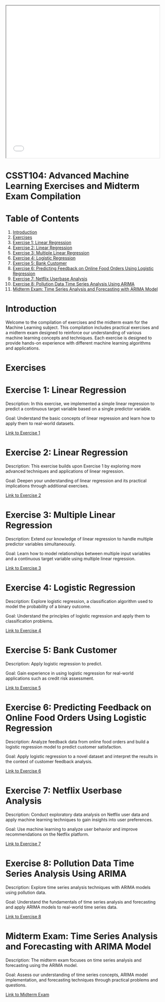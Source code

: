 <iframe src="template/templatemo_485_rainbow/index.html" width="100%" height="500px"></iframe>


# **CSST104: Advanced Machine Learning Exercises and Midterm Exam Compilation**

# **Table of Contents**

1. [Introduction](#introduction)
2. [Exercises](#exercises)
3. [Exercise 1: Linear Regression](#exer1)
4. [Exercise 2: Linear Regression](#exer2)
5. [Exercise 3: Multiple Linear Regression](#exer3)
6. [Exercise 4: Logistic Regression](#exer4)
7. [Exercise 5: Bank Customer](#exer5)
8. [Exercise 6: Predicting Feedback on Online Food Orders Using Logistic Regression](#exer6)
9. [Exercise 7: Netflix Userbase Analysis](#exer7)
10. [Exercise 8: Pollution Data Time Series Analysis Using ARIMA](#exer8)
11. [Midterm Exam: Time Series Analysis and Forecasting with ARIMA Model](#midterm)

# **Introduction**

<a id="introduction"></a>

Welcome to the compilation of exercises and the midterm exam for the Machine Learning subject. This compilation includes practical exercises and a midterm exam designed to reinforce our understanding of various machine learning concepts and techniques. Each exercise is designed to provide hands-on experience with different machine learning algorithms and applications.

# **Exercises**

<a id="exercises"></a>

# **Exercise 1: Linear Regression**

<a id="exer1"></a>

Description: In this exercise, we implemented a simple linear regression to predict a continuous target variable based on a single predictor variable.

Goal: Understand the basic concepts of linear regression and learn how to apply them to real-world datasets.

<a href="Compilation/Compilation/3A-ANDAL-EXER1.ipynb">Link to Exercise 1</a>

# **Exercise 2: Linear Regression**

<a id="exer2"></a>

Description: This exercise builds upon Exercise 1 by exploring more advanced techniques and applications of linear regression.

Goal: Deepen your understanding of linear regression and its practical implications through additional exercises.

<a href="Compilation/Compilation/3A-ANDAL-EXER2.ipynb">Link to Exercise 2</a>

# **Exercise 3: Multiple Linear Regression**

<a id="exer3"></a>

Description: Extend our knowledge of linear regression to handle multiple predictor variables simultaneously.

Goal: Learn how to model relationships between multiple input variables and a continuous target variable using multiple linear regression.

<a href="Compilation/Compilation/3A-ANDAL-EXER3.ipynb">Link to Exercise 3</a>

# **Exercise 4: Logistic Regression**

<a id="exer4"></a>

Description: Explore logistic regression, a classification algorithm used to model the probability of a binary outcome.

Goal: Understand the principles of logistic regression and apply them to classification problems.

<a href="Compilation/Compilation/3A-ANDAL-EXER4.ipynb">Link to Exercise 4</a>

# **Exercise 5: Bank Customer**

<a id="exer5"></a>

Description: Apply logistic regression to predict.

Goal: Gain experience in using logistic regression for real-world applications such as credit risk assessment.

<a href="Compilation/Compilation/3A-ANDAL-EXER5.ipynb">Link to Exercise 5</a>

# **Exercise 6: Predicting Feedback on Online Food Orders Using Logistic Regression**

<a id="exer6"></a>

Description: Analyze feedback data from online food orders and build a logistic regression model to predict customer satisfaction.

Goal: Apply logistic regression to a novel dataset and interpret the results in the context of customer feedback analysis.

<a href="Compilation/Compilation/3A-ANDAL-EXER6.ipynb">Link to Exercise 6</a>

# **Exercise 7: Netflix Userbase Analysis**

<a id="exer7"></a>

Description: Conduct exploratory data analysis on Netflix user data and apply machine learning techniques to gain insights into user preferences.

Goal: Use machine learning to analyze user behavior and improve recommendations on the Netflix platform.

<a href="Compilation/Compilation/3A-ANDAL-EXER7.ipynb">Link to Exercise 7</a>

# **Exercise 8: Pollution Data Time Series Analysis Using ARIMA**

<a id="exer8"></a>

Description: Explore time series analysis techniques with ARIMA models using pollution data.

Goal: Understand the fundamentals of time series analysis and forecasting and apply ARIMA models to real-world time series data.

<a href="Compilation/Compilation/3A-ANDAL-EXER8.ipynb">Link to Exercise 8</a>

# **Midterm Exam: Time Series Analysis and Forecasting with ARIMA Model**

<a id="midterm"></a>

Description: The midterm exam focuses on time series analysis and forecasting using the ARIMA model.

Goal: Assess our understanding of time series concepts, ARIMA model implementation, and forecasting techniques through practical problems and questions.

<a href="Compilation/Compilation/3A-ANDAL-MIDTERM.ipynb">Link to Midterm Exam</a>
